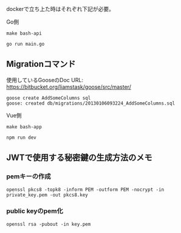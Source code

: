 dockerで立ち上た時はそれぞれ下記が必要。

Go側
```
make bash-api

go run main.go
```

## Migrationコマンド

使用しているGooseのDoc
URL: https://bitbucket.org/liamstask/goose/src/master/

```
goose create AddSomeColumns sql
goose: created db/migrations/20130106093224_AddSomeColumns.sql
```

Vue側
```
make bash-app

npm run dev
```

## JWTで使用する秘密鍵の生成方法のメモ
### pemキーの作成
```
openssl pkcs8 -topk8 -inform PEM -outform PEM -nocrypt -in private_key.pem -out pkcs8.key
```

### public keyのpem化
```
openssl rsa -pubout -in key.pem 
```